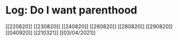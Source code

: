# Log: Do I want parenthood
[[220820]]
[[230820]]
[[240820]]
[[260820]]
[[280820]]
[[290820]]
[[040920]]
[[210321]]
[[03/04/2021]]

<!-- #Life -->

<!-- {BearID:1AC4919A-41C5-413F-A585-160B8E75330A-15756-00001304064368A6} -->
